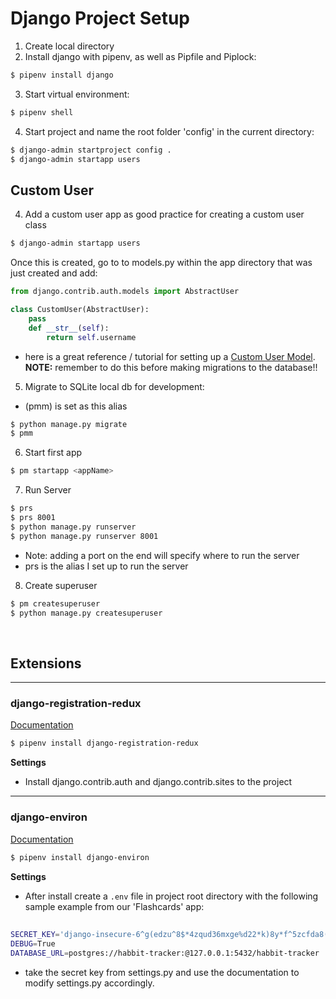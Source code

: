 # Django Project Setup

1. Create local directory
2. Install django with pipenv, as well as Pipfile and Piplock:

```sh
$ pipenv install django
```

3. Start virtual environment:
```sh
$ pipenv shell
```

4. Start project and name the root folder 'config' in the current directory:
```sh
$ django-admin startproject config .
$ django-admin startapp users 
```


## Custom User
4. Add a custom user app as good practice for creating a custom user class
```sh
$ django-admin startapp users 
```

Once this is created, go to to models.py within the app directory that was just created and add:

```py
from django.contrib.auth.models import AbstractUser

class CustomUser(AbstractUser):
    pass
    def __str__(self):
        return self.username
```

- here is a great reference / tutorial for setting up a [Custom User Model](https://learndjango.com/tutorials/django-custom-user-model). **NOTE:** remember to do this before making migrations to the database!!

5. Migrate to SQLite local db for development:
- (pmm) is set as this alias
```sh
$ python manage.py migrate
$ pmm
```

6. Start first app
```sh
$ pm startapp <appName>
```

7. Run Server
```sh
$ prs
$ prs 8001
$ python manage.py runserver
$ python manage.py runserver 8001
```
- Note: adding a port on the end will specify where to run the server
- prs is the alias I set up to run the server

8. Create superuser
```sh
$ pm createsuperuser
$ python manage.py createsuperuser
```

<br>

## Extensions 

---
  
### django-registration-redux
[Documentation](https://django-registration-redux.readthedocs.io/en/latest/quickstart.html)

```sh
$ pipenv install django-registration-redux
```
**Settings**
- Install django.contrib.auth and django.contrib.sites to the project 

<hr>

### django-environ
[Documentation](https://django-environ.readthedocs.io/en/latest/)

```sh
$ pipenv install django-environ
```
**Settings**
- After install create a `.env` file in project root directory with the following sample example from our 'Flashcards' app:


## 
 ```sh 
SECRET_KEY='django-insecure-6^g(edzu^8$*4zqud36mxge%d22*k)8y*f^5zcfda8(n4=hkv^'
DEBUG=True
DATABASE_URL=postgres://habbit-tracker:@127.0.0.1:5432/habbit-tracker
 ```

- take the secret key from settings.py and use the documentation to modify settings.py accordingly. 




